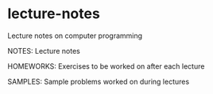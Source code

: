 # lecture-notes
Lecture notes on computer programming

NOTES: Lecture notes

HOMEWORKS: Exercises to be worked on after each lecture

SAMPLES: Sample problems worked on during lectures
